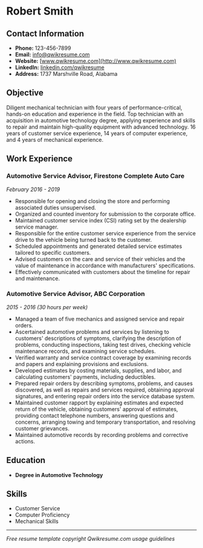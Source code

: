 # Robert Smith

## Contact Information
- **Phone:** 123-456-7899
- **Email:** info@qwikresume.com
- **Website:** [www.qwikresume.com](http://www.qwikresume.com)
- **LinkedIn:** [linkedin.com/qwikresume](http://linkedin.com/qwikresume)
- **Address:** 1737 Marshville Road, Alabama

## Objective
Diligent mechanical technician with four years of performance-critical, hands-on education and experience in the field. Top technician with an acquisition in automotive technology degree, applying experience and skills to repair and maintain high-quality equipment with advanced technology. 16 years of customer service experience, 14 years of computer experience, and 4 years of mechanical experience.

## Work Experience

### Automotive Service Advisor, Firestone Complete Auto Care
*February 2016 - 2019*
- Responsible for opening and closing the store and performing associated duties unsupervised.
- Organized and counted inventory for submission to the corporate office.
- Maintained customer service index (CSI) rating set by the dealership service manager.
- Responsible for the entire customer service experience from the service drive to the vehicle being turned back to the customer.
- Scheduled appointments and generated detailed service estimates tailored to specific customers.
- Advised customers on the care and service of their vehicles and the value of maintenance in accordance with manufacturers' specifications.
- Effectively communicated with customers about the timeline for repair and maintenance.

### Automotive Service Advisor, ABC Corporation
*2015 - 2016 (30 hours per week)*
- Managed a team of five mechanics and assigned service and repair orders.
- Ascertained automotive problems and services by listening to customers' descriptions of symptoms, clarifying the description of problems, conducting inspections, taking test drives, checking vehicle maintenance records, and examining service schedules.
- Verified warranty and service contract coverage by examining records and papers and explaining provisions and exclusions.
- Developed estimates by costing materials, supplies, and labor, and calculating customers' payments, including deductibles.
- Prepared repair orders by describing symptoms, problems, and causes discovered, as well as repairs and services required, obtaining approval signatures, and entering repair orders into the service database system.
- Maintained customer rapport by explaining estimates and expected return of the vehicle, obtaining customers' approval of estimates, providing contact telephone numbers, answering questions and concerns, arranging towing and temporary transportation, and resolving customer grievances.
- Maintained automotive records by recording problems and corrective actions.

## Education
- **Degree in Automotive Technology**

## Skills
- Customer Service
- Computer Proficiency
- Mechanical Skills

---

*Free resume template copyright Qwikresume.com usage guidelines*